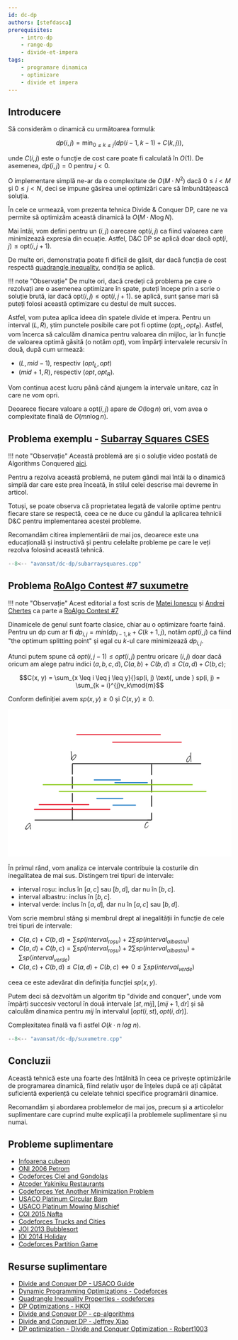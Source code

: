 ```yaml
---
id: dc-dp
authors: [stefdasca]
prerequisites:
    - intro-dp
    - range-dp
    - divide-et-impera
tags:
    - programare dinamica
    - optimizare
    - divide et impera
---
```


## Introducere

Să considerăm o dinamică cu următoarea formulă:

$$
dp(i,j) = \min_{0\leq k \leq j} ( dp(i-1, k-1) + C(k,j)),
$$

unde $C(i,j)$ este o funcție de cost care poate fi calculată în $O(1)$. De
asemenea, $dp(i,j) =0$ pentru $j<0$.

O implementare simplă ne-ar da o complexitate de $O(M \cdot N^2)$ dacă
$0 \leq i < M$ și $0\leq j < N$, deci se impune găsirea unei optimizări care să
îmbunătățească soluția.

În cele ce urmează, vom prezenta tehnica Divide & Conquer DP, care ne va permite
să optimizăm această dinamică la $O(M \cdot N \log N)$.

Mai întâi, vom defini pentru un $(i, j)$ oarecare $\text{opt}(i,j)$ ca fiind
valoarea care minimizează expresia din ecuație. Astfel, D&C DP se aplică doar
dacă $\text{opt}(i,j) \leq \text{opt}(i,j+1).$

De multe ori, demonstrația poate fi dificil de găsit, dar dacă funcția de cost
respectă [quadrangle inequality](https://codeforces.com/blog/entry/86306),
condiția se aplică.

!!! note "Observație"
    De multe ori, dacă credeți că problema pe care o rezolvați are o asemenea
    optimizare în spate, puteți începe prin a scrie o soluție brută, iar dacă
    $\text{opt}(i,j) \leq \text{opt}(i,j+1).$ se aplică, sunt șanse mari să
    puteți folosi această optimizare cu destul de mult succes.

Astfel, vom putea aplica ideea din spatele divide et impera. Pentru un interval
$(L, R)$, știm punctele posibile care pot fi optime $(opt_L, opt_R)$. Astfel,
vom încerca să calculăm dinamica pentru valoarea din mijloc, iar în funcție de
valoarea optimă găsită (o notăm $opt$), vom împărți intervalele recursiv
în două, după cum urmează:

- $(L, mid-1)$, respectiv $(opt_L, opt)$
- $(mid+1, R)$, respectiv $(opt, opt_R)$.

Vom continua acest lucru până când ajungem la intervale unitare, caz în care ne
vom opri.

Deoarece fiecare valoare a $\text{opt}(i, j)$ apare de $O(\log n)$ ori,
vom avea o complexitate finală de $O(mn \log n)$.

## Problema exemplu - [Subarray Squares CSES](https://cses.fi/problemset/task/2086/)

!!! note "Observație"
    Această problemă are și o soluție video postată de Algorithms Conquered
    [aici](https://www.youtube.com/watch?v=Ec3fSWk9JOw).

Pentru a rezolva această problemă, ne putem gândi mai întâi la o dinamică simplă
dar care este prea înceată, în stilul celei descrise mai devreme în articol.

Totuși, se poate observa că proprietatea legată de valorile optime pentru fiecare
stare se respectă, ceea ce ne duce cu gândul la aplicarea tehnicii D&C pentru
implementarea acestei probleme.

Recomandăm citirea implementării de mai jos, deoarece este una educațională și
instructivă și pentru celelalte probleme pe care le veți rezolva folosind
această tehnică.

```cpp
--8<-- "avansat/dc-dp/subarraysquares.cpp"
```

## Problema [RoAlgo Contest #7 suxumetre](https://kilonova.ro/problems/1906)

!!! note "Observație"
    Acest editorial a fost scris de [Matei Ionescu](https://rocphof.kilonova.ro/person/2375)
    și [Andrei Chertes](https://rocphof.kilonova.ro/person/102) ca parte a
    [RoAlgo Contest #7](https://kilonova.ro/contests/34)

Dinamicele de genul sunt foarte clasice, chiar au o optimizare foarte faină.
Pentru un dp cum ar fi $dp_{i, j} = min(dp_{i - 1, k} + C(k + 1, j)$, notăm
$opt(i, j)$ ca fiind "the optimum splitting point" și egal cu $k$-ul
care minimizează $dp_{i, j}$.

Atunci putem spune că $opt(i, j - 1) \leq opt(i, j)$ pentru oricare $(i, j)$
doar dacă oricum am alege patru indici $(a, b, c, d), C(a, b) + C(b, d) \leq C(a, d) + C(b, c)$;

$$C(x, y) = \sum_{x \leq i \leq j \leq y}{}sp(i, j) \text{, unde } sp(i, j) = \sum_{k = i}^{j}v_k\mod{m}$$

Conform definiției avem $sp(x, y) \geq 0$ și $C(x, y) \geq 0$.

![](../images/dc-dp/abcd_ok.png)

În primul rând, vom analiza ce intervale contribuie la costurile din
inegalitatea de mai sus. Distingem trei tipuri de intervale:

- interval roșu: inclus în $[a, c]$ sau $[b, d]$, dar nu în $[b, c]$.
- interval albastru: inclus în $[b, c]$.
- interval verde: inclus în $[a, d]$, dar nu în $[a, c]$ sau $[b, d]$.

Vom scrie membrul stâng și membrul drept al inegalității în funcție de cele
trei tipuri de intervale:

- $C(a, c) + C(b, d) = \sum sp(interval_{roșu}) + 2 \sum sp(interval_{albastru})$
- $C(a, d) + C(b, c) = \sum sp(interval_{roșu}) + 2 \sum sp(interval_{albastru}) + \sum sp(interval_{verde})$
- $C(a, c) + C(b, d) \leq C(a, d) + C(b, c) \Leftrightarrow 0 \leq \sum sp(interval_{verde})$

ceea ce este adevărat din definiția funcției $sp(x, y)$.

Putem deci să dezvoltăm un algoritm tip "divide and conquer", unde vom împărți
succesiv vectorul în două intervale $[st, mij], [mij + 1, dr]$ și să calculăm
dinamica pentru $mij$ în intervalul $[opt(i, st), opt(i, dr)]$.

Complexitatea finală va fi astfel $O(k \cdot n \ log \ n)$.

```cpp
--8<-- "avansat/dc-dp/suxumetre.cpp"
```

## Concluzii

Această tehnică este una foarte des întâlnită în ceea ce privește optimizările
de programarea dinamică, fiind relativ ușor de înțeles după ce ați căpătat
suficientă experiență cu celelate tehnici specifice programării dinamice.

Recomandăm și abordarea problemelor de mai jos, precum și a articolelor suplimentare
care cuprind multe explicații la problemele suplimentare și nu numai.

## Probleme suplimentare

- [Infoarena cubeon](https://www.infoarena.ro/problema/cubeon)
- [ONI 2006 Petrom](https://kilonova.ro/problems/89/)
- [Codeforces Ciel and Gondolas](https://codeforces.com/contest/321/problem/E)
- [Atcoder Yakiniku Restaurants](https://atcoder.jp/contests/arc067/tasks/arc067_d)
- [Codeforces Yet Another Minimization Problem](https://codeforces.com/contest/868/problem/F)
- [USACO Platinum Circular Barn](https://usaco.org/index.php?page=viewproblem2&cpid=626)
- [USACO Platinum Mowing Mischief](https://usaco.org/index.php?page=viewproblem2&cpid=926)
- [COI 2015 Nafta](https://oj.uz/problem/view/COI15_nafta)
- [Codeforces Trucks and Cities](https://codeforces.com/contest/1101/problem/F)
- [JOI 2013 Bubblesort](https://atcoder.jp/contests/joi2013ho/tasks/joi2013ho5)
- [IOI 2014 Holiday](https://oj.uz/problem/view/IOI14_holiday)
- [Codeforces Partition Game](https://codeforces.com/contest/1527/problem/E)

## Resurse suplimentare

- [Divide and Conquer DP - USACO Guide](https://usaco.guide/plat/DC-DP?lang=cpp)
- [Dynamic Programming Optimizations - Codeforces](https://codeforces.com/blog/entry/8219)
- [Quadrangle Inequality Properties - codeforces](https://codeforces.com/blog/entry/86306)
- [DP Optimizations - HKOI](https://assets.hkoi.org/training2023/dp-iii.pdf)
- [Divide and Conquer DP - cp-algorithms](https://cp-algorithms.com/dynamic_programming/divide-and-conquer-dp.html)
- [Divide and Conquer DP - Jeffrey Xiao](https://jeffreyxiao.me/blog/divide-and-conquer-optimization)
- [DP optimization - Divide and Conquer Optimization - Robert1003](https://robert1003.github.io/2020/02/25/dp-opt-divide-and-conquer.html)
